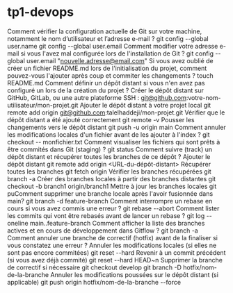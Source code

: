 # tp1-devops

Comment vérifier la configuration actuelle de Git sur votre machine, notamment le nom
d’utilisateur et l’adresse e-mail ?
git config --global user.name
git config --global user.email
Comment modifier votre adresse e-mail si vous l'avez mal configurée lors de l'installation
de Git ?
git config --global user.email "nouvelle.adresse@email.com"
Si vous avez oublié de créer un fichier README.md lors de l'initialisation du projet,
comment pouvez-vous l'ajouter après coup et commiter les changements ?
touch README.md
Comment définir un dépôt distant si vous n'en avez pas configuré un lors de la création
du projet ?
 Créer le dépôt distant sur GitHub, GitLab, ou une autre plateforme
 SSH : git@github.com:votre-nom-utilisateur/mon-projet.git
 Ajouter le dépôt distant à votre projet local
git remote add origin git@github.com:talelhaddeji/mon-projet.git
Vérifier que le dépôt distant a été ajouté correctement
git remote -v
Pousser les changements vers le dépôt distant
git push -u origin main
Comment annuler les modifications locales d'un fichier avant de les ajouter à l'index ?
git checkout -- monfichier.txt
Comment visualiser les fichiers qui sont prêts à être commités dans Git (staging) ?
git status
Comment suivre (track) un dépôt distant et récupérer toutes les branches de ce dépôt ?
Ajouter le dépôt distant
git remote add origin <URL-du-dépôt-distant>
 Récupérer toutes les branches
 git fetch origin
Vérifier les branches récupérées
git branch -a
 Créer des branches locales à partir des branches distantes
 git checkout -b branch1 origin/branch1
Mettre à jour les branches locales
git puComment supprimer une branche locale après l'avoir fusionnée dans main?
git branch -d feature-branch
Comment interrompre un rebase en cours si vous avez commis une erreur ?
git rebase --abort
Comment lister les commits qui vont être rebasés avant de lancer un rebase ?
git log --oneline main..feature-branch
Comment afficher la liste des branches actives et en cours de développement dans 
Gitflow ?
git branch -a
Comment annuler une branche de correctif (hotfix) avant de la finaliser si vous constatez 
une erreur ?
Annuler les modifications locales (si elles ne sont pas encore commitées)
git reset --hard
Revenir à un commit précédent (si vous avez déjà commité)
git reset --hard HEAD~n
Supprimer la branche de correctif si nécessaire
git checkout develop
git branch -D hotfix/nom-de-la-branche
Annuler les modifications poussées sur le dépôt distant (si applicable)
git push origin hotfix/nom-de-la-branche --force
